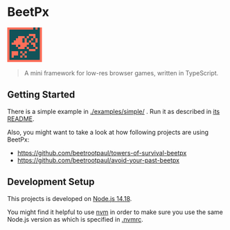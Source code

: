 # BeetPx

![BeetPx logo](./logo/BeetPx%20logo%20(x5).png)

> A mini framework for low-res browser games, written in TypeScript.

## Getting Started

There is a simple example in [./examples/simple/](examples/simple/README.md) . Run it as described in [its README](examples/simple/README.md).

Also, you might want to take a look at how following projects are using BeetPx:

- https://github.com/beetrootpaul/towers-of-survival-beetpx
- https://github.com/beetrootpaul/avoid-your-past-beetpx

## Development Setup

This projects is developed on [Node.js 14.18](https://nodejs.org/docs/latest-v14.x/api/index.html).

You might find it helpful to use
[nvm](https://github.com/nvm-sh/nvm#installing-and-updating) in order to make sure you use the same Node.js version as
which is specified in [.nvmrc](.nvmrc).

